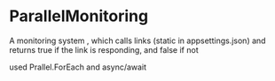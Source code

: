 # ParallelMonitoring
A monitoring system , which calls links (static in appsettings.json) and returns true if the link is responding, and false if not

used Prallel.ForEach and async/await
